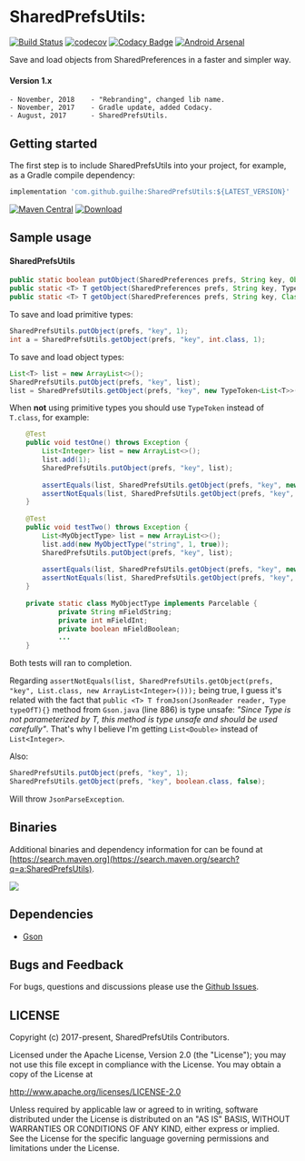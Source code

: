 # SharedPrefsUtils:
[![Build Status](https://travis-ci.org/GuilhE/SharedPrefsUtils.svg?branch=master)](https://travis-ci.org/GuilhE/SharedPrefsUtils)  [![codecov](https://codecov.io/gh/GuilhE/SharedPrefsUtils/branch/master/graph/badge.svg)](https://codecov.io/gh/GuilhE/SharedPrefsUtils)  [![Codacy Badge](https://api.codacy.com/project/badge/Grade/9f39a3f9825745738946f3c11a97c3ed)](https://www.codacy.com/app/GuilhE/SharedPrefsUtils?utm_source=github.com&amp;utm_medium=referral&amp;utm_content=GuilhE/SharedPrefsUtils&amp;utm_campaign=Badge_Grade)  [![Android Arsenal](https://img.shields.io/badge/Android%20Arsenal-SharedPrefsUtils-brightgreen.svg?style=flat)](https://android-arsenal.com/details/1/6114)

Save and load objects from SharedPreferences in a faster and simpler way.

#### Version 1.x
    - November, 2018    - "Rebranding", changed lib name.
    - November, 2017    - Gradle update, added Codacy.
    - August, 2017      - SharedPrefsUtils.


## Getting started

The first step is to include SharedPrefsUtils into your project, for example, as a Gradle compile dependency:

```groovy
implementation 'com.github.guilhe:SharedPrefsUtils:${LATEST_VERSION}'
```
[![Maven Central](https://maven-badges.herokuapp.com/maven-central/com.github.guilhe/SharedPrefsUtils/badge.svg)](https://search.maven.org/search?q=a:SharedPrefsUtils)  [ ![Download](https://api.bintray.com/packages/gdelgado/android/SharedPrefsUtils/images/download.svg) ](https://bintray.com/gdelgado/android/SharedPrefsUtils/_latestVersion)
## Sample usage

#### SharedPrefsUtils

```java
public static boolean putObject(SharedPreferences prefs, String key, Object object) {}
public static <T> T getObject(SharedPreferences prefs, String key, TypeToken<T> type, T defaultValue) {}
public static <T> T getObject(SharedPreferences prefs, String key, Class<T> object, T defaultValue) {}
```

To save and load primitive types:
```java
SharedPrefsUtils.putObject(prefs, "key", 1);
int a = SharedPrefsUtils.getObject(prefs, "key", int.class, 1);
```

To save and load object types:
```java
List<T> list = new ArrayList<>();
SharedPrefsUtils.putObject(prefs, "key", list);
list = SharedPrefsUtils.getObject(prefs, "key", new TypeToken<List<T>>(){}, new ArrayList<T>()));
```

When __not__ using primitive types you should use `TypeToken` instead of `T.class`, for example:
```java
    @Test
    public void testOne() throws Exception {
        List<Integer> list = new ArrayList<>();
        list.add(1);
        SharedPrefsUtils.putObject(prefs, "key", list);
        
        assertEquals(list, SharedPrefsUtils.getObject(prefs, "key", new TypeToken<List<Integer>>(){}, new ArrayList<Integer>()));
        assertNotEquals(list, SharedPrefsUtils.getObject(prefs, "key", List.class, new ArrayList<Integer>()));
    }
    
    @Test
    public void testTwo() throws Exception {
        List<MyObjectType> list = new ArrayList<>();
        list.add(new MyObjectType("string", 1, true));
        SharedPrefsUtils.putObject(prefs, "key", list);
        
        assertEquals(list, SharedPrefsUtils.getObject(prefs, "key", new TypeToken<List<MyObjectType>>() {}, new ArrayList<MyObjectType>()));
        assertNotEquals(list, SharedPrefsUtils.getObject(prefs, "key", List.class, new ArrayList<MyObjectType>()));
    }
    
    private static class MyObjectType implements Parcelable {
            private String mFieldString;
            private int mFieldInt;
            private boolean mFieldBoolean;
            ...
    }
```
Both tests will ran to completion.

Regarding `assertNotEquals(list, SharedPrefsUtils.getObject(prefs, "key", List.class, new ArrayList<Integer>()));` being true, I guess it's related with the fact that `public <T> T fromJson(JsonReader reader, Type typeOfT){}` method from `Gson.java` (line 886) is type unsafe\:
 _"Since Type is not parameterized by T, this method is type unsafe and should be used carefully"_.
 That's why I believe I'm getting `List<Double>` instead of `List<Integer>`.

Also:
```java
SharedPrefsUtils.putObject(prefs, "key", 1);
SharedPrefsUtils.getObject(prefs, "key", boolean.class, false);
```

Will throw `JsonParseException`.


## Binaries

Additional binaries and dependency information for can be found at [https://search.maven.org](https://search.maven.org/search?q=a:SharedPrefsUtils).

<a href='https://bintray.com/gdelgado/android/SharedPrefsUtils?source=watch' alt='Get automatic notifications about new "SharedPrefsUtils" versions'><img src='https://www.bintray.com/docs/images/bintray_badge_bw.png'></a>

## Dependencies

- [Gson](https://github.com/google/gson)

## Bugs and Feedback

For bugs, questions and discussions please use the [Github Issues](https://github.com/GuilhE/SharedPrefsUtils/issues).

 
## LICENSE

Copyright (c) 2017-present, SharedPrefsUtils Contributors.

Licensed under the Apache License, Version 2.0 (the "License");
you may not use this file except in compliance with the License.
You may obtain a copy of the License at

<http://www.apache.org/licenses/LICENSE-2.0>

Unless required by applicable law or agreed to in writing, software
distributed under the License is distributed on an "AS IS" BASIS,
WITHOUT WARRANTIES OR CONDITIONS OF ANY KIND, either express or implied.
See the License for the specific language governing permissions and
limitations under the License.
